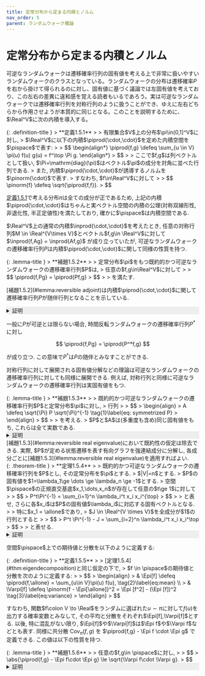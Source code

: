 ```yaml
---
title: 定常分布から定まる内積とノルム
nav_order: 5
parent: ランダムウォーク概論
---
```

# 定常分布から定まる内積とノルム

可逆なランダムウォークは遷移確率行列の固有値を考える上で非常に扱いやすいランダムウォークのクラスとなっている。ランダムウォークの分布は遷移確率$P$を右から掛けて得られるのに対し、固有値に基づく議論では左固有値を考えており、この左右の差異に違和感を覚える読者もいるであろう。実は可逆なランダムウォークでは遷移確率行列を対称行列のように扱うことができ、ゆえに左右どちらから作用させようが本質的に同じとなる。このことを説明するために、$\Real^V$に次の内積を導入する。

<div id="def:naiseki" markdown="1">
{: .definition-title }
> **定義1.5.1**
>
> 有限集合$V$上の分布$\pi\in(0,1]^V$に対し,
> $\Real^V$に以下の内積$\piprod{\cdot,\cdot}$を定めた内積空間を$\pispace$で表す:
>
> $$
 \begin{align*}
  \piprod{f,g} \defeq \sum_{u \in V} \pi(u) f(u) g(u)
  = f^\top \Pi g.
 \end{align*}
> $$ 
>
>  ここで$f,g$は列ベクトルとして扱い, $\Pi=\mathrm{diag}(\pi)$はベクトル$\pi$の成分を対角に並べた行列である.
>  また, 内積$\piprod{\cdot,\cdot}$が誘導するノルムを$\pinorm{\cdot}$で表す.
>  すなわち, $f\in\Real^V$に対して
>
> $$
  \pinorm{f} \defeq \sqrt{\piprod{f,f}}.
> $$
</div>

[定義1.5.1](#def:naiseki)で考える分布$\pi$は全ての成分が正であるため,
上記の内積$\piprod{\cdot,\cdot}$はちゃんと実ベクトル空間の内積の公理(対称双線形性, 非退化性, 半正定値性)を満たしており,
確かに$\pispace$は内積空間である.

$\Real^V$上の通常の内積$\inprod{\cdot,\cdot}$を考えたとき, 任意の対称行列$M \in \Real^{V\times V}$とベクトル$f,g\in \Real^V$に対して $\inprod{f,Ag} = \inprod{Af,g}$
が成り立っていたが,
可逆なランダムウォークの遷移確率行列$P$は内積$\piprod{\cdot,\cdot}$に関して同様の性質を持つ.

<div id="lemma:reversible adjoint" markdown="1">
{: .lemma-title }
> **補題1.5.2**
>
> 定常分布$\pi$をもつ既約的かつ可逆なランダムウォークの遷移確率行列$P$は,
> 任意の$f,g\in\Real^V$に対して
>
> $$
  \piprod{f,Pg} = \piprod{Pf,g}
> $$
>
> を満たす.

[補題1.5.2](#lemma:reversible adjoint)は内積$\piprod{\cdot,\cdot}$に関して遷移確率行列$P$が随伴行列となることを示している.

<details markdown="1" style="background-color: #eee;">
<summary style="display: list-item">証明</summary>
  
  定常分布$\pi$を対角成分に並べた対角行列$\Pi$を考えると

  $$
  \begin{align*}
    \piprod{f,Pg} & = f^\top \Pi P g                                              \\
          & = f^\top (\Pi P)^\top g &  & \text{$\because$可逆性より$\Pi P$は対称} \\
          & = (Pf)^\top \Pi g       &  & \text{$\because\Pi^\top = \Pi$}  \\
          & = \piprod{Pf,g}.
  \end{align*}
  $$

</details>

一般に$P$が可逆とは限らない場合, 時間反転ランダムウォークの遷移確率行列$P^*$に対し

$$ \piprod{f,Pg} = \piprod{P^*f,g} $$

が成り立つ. この意味で$P^*$は$P$の随伴とみなすことができる.

対称行列に対して展開される固有値分解などの理論は可逆なランダムウォークの遷移確率行列に対しても同様に展開できる.
例えば, 対称行列と同様に可逆なランダムウォークの遷移確率行列は実固有値をもつ.

<div id="lemma:reversible real eigenvalue" markdown="1">
{: .lemma-title }
> **補題1.5.3**
>
> 既約的かつ可逆なランダムウォークの遷移確率行列$P$と定常分布$\pi$に対し,
> 行列
>
> $$
> \begin{align}
>     A \defeq \sqrt{\Pi} P \sqrt{\Pi}^{-1} \tag{1}\label{eq: symmetrized P}
> \end{align}
> $$
>
> を考える.
> $P$と$A$は(多重度も含め)同じ固有値をもち, これらは全て実数である.

<details markdown="1" style="background-color: #eee;">
<summary style="display: list-item">証明</summary>

行列$A$は対称である.
実際,

$$
\begin{align*}
  A^\top & = \sqrt{\Pi}^{-1} P^{\top} \sqrt{\Pi}                            &  & \text{$\because$$\sqrt{\Pi},\sqrt{\Pi}^{-1}$は対称} \\
     & = \sqrt{\Pi} \cdot \Pi^{-1} P^{\top} \Pi \cdot \sqrt{\Pi}^{-1}                                                         \\
     & = \sqrt{\Pi} \cdot \Pi^{-1} (\Pi P)^{\top} \cdot \sqrt{\Pi}^{-1}                                                       \\
     & = \sqrt{\Pi} \cdot \Pi^{-1} \Pi P \cdot \sqrt{\Pi}^{-1}          &  & \text{$\because$可逆性より$\Pi P$は対称}                 \\
     & = A.
\end{align*}
$$

$A$は対称なので全ての固有値は実数である.

$A$と$P$は相似なので多重度も含めて同じ固有値をもつ. 実際,
$A$の固有値$\lambda$に対する固有ベクトルを$x$とし, ベクトル$y\defeq \sqrt{\Pi}^{-1}x$を考える.
固有ベクトルの式

$$
\begin{align*}
  A x = (\sqrt{\Pi} P \sqrt{\Pi}^{-1})x =  \lambda x
\end{align*}
$$

の両辺に左から$\sqrt{\Pi}^{-1}$を掛けると

$$
\begin{align*}
  P y = \lambda y
\end{align*}
$$

を得る.
すなわち, $P$と$A$は同じ固有値を持つ.
特に, $P$の固有値も全て実数である.

</details>
</div>
[補題1.5.3](#lemma:reversible real eigenvalue)において既約性の仮定は除去できる.
実際, $P$が定める状態遷移を表す有向グラフを強連結成分に分解し,
各成分ごとに[補題1.5.3](#lemma:reversible real eigenvalue)を適用すればよい.

<div id="thm:eigendecomposition" markdown="1">
{: .theorem-title }
> **定理1.5.4**
>
> 既約的かつ可逆なランダムウォークの遷移確率行列を$P$とし, その定常分布を$\pi$とする.
> $|V|=n$とする.
> $P$の固有値を$1=\lambda_1\ge \dots \ge \lambda_n \ge -1$とする.
> 空間$\pispace$の正規直交基底$x_1,\dots,x_n$が存在して任意の$t\ge 1$に対して
>
> $$
> P^t\Pi^{-1} = \sum_{i=1}^n \lambda_i^t x_i x_i^{\top}
> $$
>
> と表せ, さらに各$x_i$は$P$の固有値$\lambda_i$に対応する固有ベクトルとなる.
>
> 特に$x_1 = \allone$であり,
> $J \in \Real^{V \times V}$を全成分が$1$の行列とすると
>
> $$
> P^t \Pi^{-1} - J =  \sum_{i=2}^n \lambda_i^t x_i x_i^\top
> $$
>
> と表せる.

<details markdown="1" style="background-color: #eee;">
<summary style="display: list-item">証明</summary>

式(\ref{eq: symmetrized P})で定義された行列$A$は対称なので,
対称行列に対する固有分解の定理より,
通常の内積$\inprod{\cdot, \cdot}$の意味での$\Real^V$の正規直交基底$y_1,\dots,y_n$が存在して

$$
A = \sum_{i=1}^n \lambda_i y_i y_i^\top
$$

と表せ, さらに各$y_i$は$A$の固有値$\lambda_i$に対応する固有ベクトルとなる.
一方で$A^t = \sqrt{\Pi} P^t \sqrt{\Pi}^{-1}$だから,

$$
\sqrt{\Pi} P^t \sqrt{\Pi}^{-1} = \sum_{i=1}^n \lambda_i^t y_i y_i^\top.
$$

両辺に左右から$\sqrt{\Pi}^{-1}$を一つずつ掛けて
$x_i = \sqrt{\Pi}^{-1}y_i$とおくと

$$
P^t \Pi^{-1} = \sum_{i=1}^n \lambda_i^t x_i x_i^\top
$$

を得る.
ここで

$$
\piprod{x_i,x_j} = \inprod{\sqrt{\Pi}x_i,\sqrt{\Pi}x_j} = \inprod{y_i,y_j} = \indicator{i=j}
$$

より, 確かに$(x_i)_{i=1,\dots,n}$は空間$\pispace$の正規直交基底である.
さらに

$$
Px_i = P\sqrt{\Pi}^{-1}y_i = \sqrt{\Pi}^{-1}Ay_i = \lambda_i x_i
$$

より確かに$x_i$は$P$の固有値$\lambda_i$に対応する固有ベクトルである.

特に, $\lambda_1=1$に対応する$A$の固有ベクトルは$y_1 = (\sqrt{\pi(u)})_{u \in V}$なので,
対応する$P$の固有ベクトルは$x_1 = \allone$となる.

</details>
</div>

空間$\pispace$上での期待値と分散を以下のように定義する:

<div id="def:expectation and variance" markdown="1">
{: .definition-title }
> **定義1.5.5**
>
> [定理1.5.4](#thm:eigendecomposition)と同じ仮定の下で,
> $f \in \pispace$の期待値と分散を次のように定義する:
>
> $$
> \begin{align}
>  & \Epi[f] \defeq \piprod{f,\allone} = \sum_{u\in V}\pi(u) f(u), \tag{2}\label{eq:mean} \\
>  & \Varpi[f] \defeq \pinorm{f - \Epi[\allone]}^2 = \Epi [f^2] - (\Epi [f])^2 \tag{3}\label{eq:variance}
> \end{align}
> $$
</div>

すなわち, 関数$f\colon V \to \Real$をランダムに選ばれた$u\sim \pi$に対して$f(u)$を出力する確率変数とみなして,
その平均と分散をそれぞれ$\Epi[f],\Varpi[f]$とする.
以後, 特に混乱がない限り, $\Epi[f]$や$\Varpi[f]$は$\Epi f$や$\Varpi f$などとも表す.
同様に共分散
$\mathrm{Cov}_\pi(f,g)$
を
$\piprod{f,g} - \Epi f \cdot \Epi g$
で定義できる.
この値は以下の性質を持つ.

<div id="lemma:covariance" markdown="1">
{: .lemma-title }
> **補題1.5.6**
>
> 任意の$f,g\in \pispace$に対し,
>
> $$
> \abs{\piprod{f,g} - \Epi f\cdot \Epi g} \le \sqrt{\Varpi f\cdot \Varpi g}.
> $$

<details markdown="1" style="background-color: #eee;">
<summary style="display: list-item">証明</summary>

[定理1.5.4](#thm:eigendecomposition)で得られる$\pispace$の正規直交基底を$x_1,\dots,x_n$とし, 関数$f,g$をこれらの線形結合

$$
\begin{align*}
  f & = \Epi f \cdot \allone + \sum_{i=2}^n f_i x_i, \\
  g & = \Epi g \cdot \allone + \sum_{j=2}^n g_j x_j
\end{align*}
$$

で表す.
ここで$f_i = \piprod{f,x_i}$および$g_j = \piprod{g,x_j}$であり,
$x_1 = \allone$なので$f_1 = \Epi f,g_1 =  \Epi g$である.
特に, 基底$(x_i)$の直交性より

$$
\begin{align*}
  \abs{ \piprod{f,g} - \Epi f\cdot \Epi g}
   & \le \sum_{i\ge 2} \abs{f_i}\abs{g_i}                                                                     \\
   & \le \sqrt{\sum_{i\ge 2}f_i^2} \cdot \sqrt{\sum_{j\ge 2} g_j^2} &  & \text{$\because$Cauchy--Schwarzの不等式} \\
   & = \sqrt{\Varpi f} \cdot \sqrt{\Varpi g}
\end{align*}
$$

より主張を得る.

</details>
</div>
